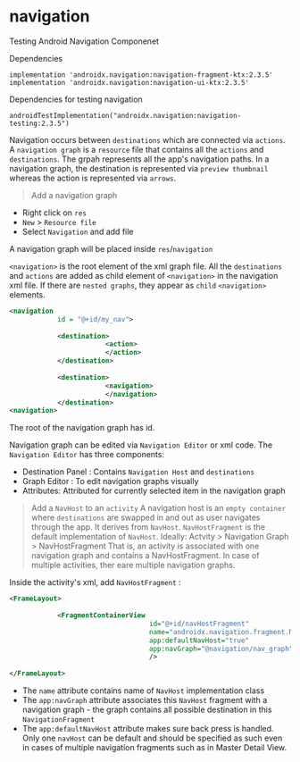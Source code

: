 # navigation
Testing Android Navigation Componenet

Dependencies
```
implementation 'androidx.navigation:navigation-fragment-ktx:2.3.5'
implementation 'androidx.navigation:navigation-ui-ktx:2.3.5'
```    
Dependencies for testing navigation
```
androidTestImplementation("androidx.navigation:navigation-testing:2.3.5")
```

Navigation occurs between `destinations` which are connected via `actions`. A `navigation graph` is a `resource` file that contains all the `actions` and `destinations`.
The grpah represents all the app's navigation paths. In a navigation graph, the destination is represented via `preview thumbnail` whereas the action is represented via `arrows`.

> Add a navigation graph
- Right click on `res`
- `New` > `Resource file`
- Select `Navigation` and add file

A navigation graph will be placed inside `res`/`navigation`

`<navigation>` is the root element of the xml graph file. All the `destinations` and `actions` are added as child element of `<navigation>` in the navigation xml file. If there are
`nested graphs`, they appear as `child` `<navigation>` elements.
```xml
<navigation
            id = "@+id/my_nav">
            
            <destination>
                        <action>
                        </action>
            </destination>
            
            <destination>
                        <navigation>
                        </navigation>
            </destination>
<navigation>
```

The root of the navigation graph has id.

Navigation graph can be edited via `Navigation Editor` or xml code.
The `Navigation Editor` has three components:
- Destination Panel : Contains `Navigation Host` and `destinations`
- Graph Editor : To edit navigation graphs visually
- Attributes: Attributed for currently selected item in the navigation graph

> Add a `NavHost` to an `activity`
A navigation host is an `empty container` where `destinations` are swapped in and out as user navigates through the app. It derives from `NavHost`. `NavHostFragment` is the default implementation of `NavHost`.
Ideally: Actvity > Navigation Graph > NavHostFragment
That is, an activity is associated with one navigation graph and contains a NavHostFragment. In case of multiple activities, ther eare multiple navigation graphs.

Inside the activity's xml, add `NavHostFragment` : 

```xml
<FrameLayout>
            
            <FragmentContainerView
                                   id="@+id/navHostFragment"
                                   name="androidx.navigation.fragment.NavHostFragment"
                                   app:defaultNavHost="true"
                                   app:navGraph="@navigation/nav_graph"
                                   />
            
</FrameLayout>
```
- The `name` attribute contains name of `NavHost` implementation class
- The `app:navGraph` attribute associates this `NavHost` fragment with a navigation graph - the graph contains all possible destination in this `NavigationFragment`
- The `app:defaultNavHost` attribute makes sure back press is handled. Only one `navHost` can be default and should be specified as such even in cases of multiple navigation fragments such as in Master Detail View.

